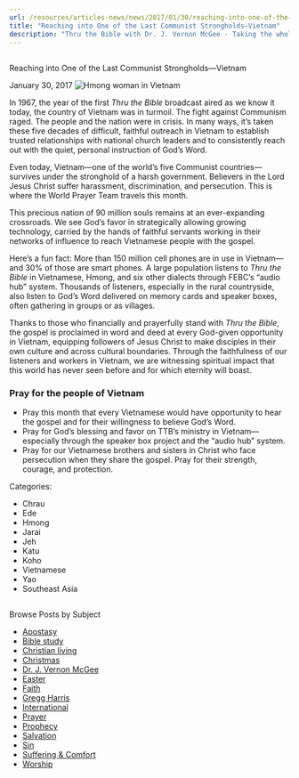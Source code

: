 ```yaml
---
url: /resources/articles-news/news/2017/01/30/reaching-into-one-of-the-last-communist-strongholds-vietnam
title: "Reaching into One of the Last Communist Strongholds—Vietnam"
description: "Thru the Bible with Dr. J. Vernon McGee - Taking the whole Word to the whole world"
---
```







## 
 Reaching into One of the Last Communist Strongholds—Vietnam


January 30, 2017
![Hmong woman in Vietnam](https://ttb.org/images/default-source/Features-and-News/hmong-woman.jpg?sfvrsn=16c11c16_0 "Hmong woman")




In 1967, the year of the first *Thru
the* *Bible* broadcast
aired as we know it today, the country of Vietnam was in turmoil. The fight
against Communism raged. The people and the nation were in crisis. In many
ways, it’s taken these five decades of difficult, faithful outreach in Vietnam
to establish trusted relationships with national church leaders and to
consistently reach out with the quiet, personal instruction of God’s Word.   

  

Even today, Vietnam—one of the world’s
five Communist countries—survives under the stronghold of a harsh government.
Believers in the Lord Jesus Christ suffer harassment, discrimination, and
persecution. This is where the World Prayer Team travels this month.   

  

This precious nation of 90 million souls
remains at an ever-expanding crossroads. We see God’s favor in strategically allowing
growing technology, carried by the hands of faithful servants working in their networks of
influence to reach Vietnamese people with the gospel.   

  

Here’s a fun fact: More than 150 million cell phones
are in use in Vietnam—and 30% of those are smart phones. A large population
listens to *Thru the Bible* in Vietnamese, Hmong, and six other dialects
through FEBC’s “audio hub” system. Thousands of listeners, especially in the
rural countryside, also listen to God’s Word delivered on memory cards and
speaker boxes, often gathering in groups or as villages.   

  

Thanks to those who
financially and prayerfully stand with *Thru the Bible*, the gospel is
proclaimed in word and deed at every God-given opportunity in Vietnam,
equipping followers of Jesus Christ to make disciples in their own culture and
across cultural boundaries. Through the faithfulness of our listeners and
workers in Vietnam, we are witnessing spiritual impact that this world has
never seen before and for which eternity will boast.
### Pray for the people of Vietnam



* Pray this month that every Vietnamese would have
 opportunity to hear the gospel and for their willingness to believe God’s Word.
* Pray for God’s blessing and favor on TTB’s ministry
 in Vietnam—especially through the speaker box project and the “audio hub”
 system.
* Pray for our Vietnamese brothers and sisters in
 Christ who face persecution when they share the gospel. Pray for their
 strength, courage, and protection.




Categories: 


* Chrau
* Ede
* Hmong
* Jarai
* Jeh
* Katu
* Koho
* Vietnamese
* Yao
* Southeast Asia









## 
 Browse Posts by Subject


* [Apostasy](/resources/articles-news/-in-tags/tags/Apostasy)
* [Bible study](/resources/articles-news/-in-tags/tags/Bible-study)
* [Christian living](/resources/articles-news/-in-tags/tags/Christian-living)
* [Christmas](/resources/articles-news/-in-tags/tags/Christmas)
* [Dr. J. Vernon McGee](/resources/articles-news/-in-tags/tags/Dr-J-Vernon-McGee)
* [Easter](/resources/articles-news/-in-tags/tags/easter)
* [Faith](/resources/articles-news/-in-tags/tags/Faith)
* [Gregg Harris](/resources/articles-news/-in-tags/tags/Gregg-Harris)
* [International](/resources/articles-news/-in-tags/tags/International)
* [Prayer](/resources/articles-news/-in-tags/tags/prayer)
* [Prophecy](/resources/articles-news/-in-tags/tags/Prophecy)
* [Salvation](/resources/articles-news/-in-tags/tags/Salvation)
* [Sin](/resources/articles-news/-in-tags/tags/sin)
* [Suffering & Comfort](/resources/articles-news/-in-tags/tags/Suffering-Comfort)
* [Worship](/resources/articles-news/-in-tags/tags/worship)






